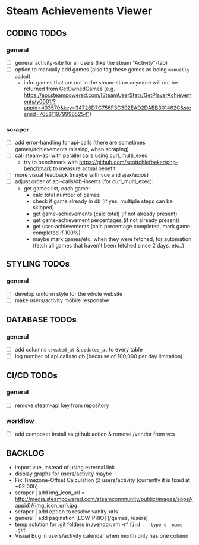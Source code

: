 # Steam Achievements Viewer

## CODING TODOs

### general
- [ ] general activity-site for all users (like the steam "Activity"-tab)
- [ ] option to manually add games (also tag these games as being `manually added`)
  - info: games that are not in the steam-store anymore will not be returned from GetOwnedGames (e.g. https://api.steampowered.com/ISteamUserStats/GetPlayerAchievements/v0001/?appid=403570&key=34726D7C756F3C392EAD2DABB301462C&steamid=76561197999852541)

### scraper
- [ ] add error-handling for api-calls (there are sometimes games/achievements missing, when scraping)
- [ ] call steam-api with parallel calls using curl_multi_exec
  - try to benchmark with https://github.com/scottchiefbaker/php-benchmark to measure actual benefit
- [ ] more visual feedback (maybe with vue and ajax/axios)
- [ ] adjust order of api-calls/db-inserts (for curl_multi_exec):
  - get games list, each game:
    - calc total number of games
    - check if game already in db (if yes, multiple steps can be skipped)
    - get game-achievements (calc total) (if not already present)
    - get game-achievement percentages (if not already present)
    - get user-achievements (calc percentage completed, mark game completed if 100%)
    - maybe mark games/etc. when they were fetched, for automation (fetch all games that haven't been fetched since 2 days, etc..)

## STYLING TODOs

### general
- [ ] develop uniform style for the whole website
- [ ] make users/activity mobile responsive

## DATABASE TODOs

### general
- [ ] add columns `created_at` & `updated_at` to every table
- [ ] log number of api calls to db (because of 100,000 per day limitation)

## CI/CD TODOs

### general
- [ ] remove steam-api key from repository

### workflow
- [ ] add composer install as github action & remove /vendor from vcs

## BACKLOG
- import vue, instead of using external link
- display graphs for users/activity maybe
- Fix Timezone-Offset Calculation @ users/activity (currently it is fixed at +02:00h)
- scraper | add img_icon_url = http://media.steampowered.com/steamcommunity/public/images/apps/{appid}/{img_icon_url}.jpg
- scraper | add option to resolve vanity-urls
- general | add pagination [LOW-PRIO] (/games, /users)
- temp solution for .git folders in /vendor: rm -rf `find . -type d -name .git`
- Visual Bug in users/activity calendar when month only has one column